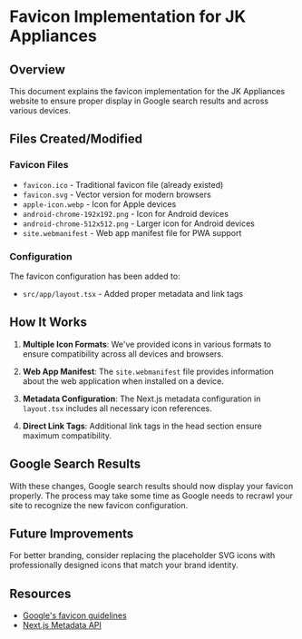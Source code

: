 # Favicon Implementation for JK Appliances

## Overview
This document explains the favicon implementation for the JK Appliances website to ensure proper display in Google search results and across various devices.

## Files Created/Modified

### Favicon Files
- `favicon.ico` - Traditional favicon file (already existed)
- `favicon.svg` - Vector version for modern browsers
- `apple-icon.webp` - Icon for Apple devices
- `android-chrome-192x192.png` - Icon for Android devices
- `android-chrome-512x512.png` - Larger icon for Android devices
- `site.webmanifest` - Web app manifest file for PWA support

### Configuration
The favicon configuration has been added to:
- `src/app/layout.tsx` - Added proper metadata and link tags

## How It Works

1. **Multiple Icon Formats**: We've provided icons in various formats to ensure compatibility across all devices and browsers.

2. **Web App Manifest**: The `site.webmanifest` file provides information about the web application when installed on a device.

3. **Metadata Configuration**: The Next.js metadata configuration in `layout.tsx` includes all necessary icon references.

4. **Direct Link Tags**: Additional link tags in the head section ensure maximum compatibility.

## Google Search Results

With these changes, Google search results should now display your favicon properly. The process may take some time as Google needs to recrawl your site to recognize the new favicon configuration.

## Future Improvements

For better branding, consider replacing the placeholder SVG icons with professionally designed icons that match your brand identity.

## Resources
- [Google's favicon guidelines](https://developers.google.com/search/docs/appearance/favicon-in-search)
- [Next.js Metadata API](https://nextjs.org/docs/app/api-reference/functions/generate-metadata)